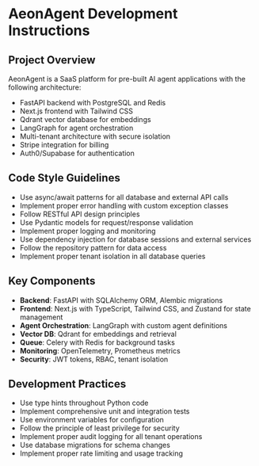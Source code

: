 <!-- Use this file to provide workspace-specific custom instructions to Copilot. For more details, visit https://code.visualstudio.com/docs/copilot/copilot-customization#_use-a-githubcopilotinstructionsmd-file -->

# AeonAgent Development Instructions

## Project Overview
AeonAgent is a SaaS platform for pre-built AI agent applications with the following architecture:
- FastAPI backend with PostgreSQL and Redis
- Next.js frontend with Tailwind CSS
- Qdrant vector database for embeddings
- LangGraph for agent orchestration
- Multi-tenant architecture with secure isolation
- Stripe integration for billing
- Auth0/Supabase for authentication

## Code Style Guidelines
- Use async/await patterns for all database and external API calls
- Implement proper error handling with custom exception classes
- Follow RESTful API design principles
- Use Pydantic models for request/response validation
- Implement proper logging and monitoring
- Use dependency injection for database sessions and external services
- Follow the repository pattern for data access
- Implement proper tenant isolation in all database queries

## Key Components
- **Backend**: FastAPI with SQLAlchemy ORM, Alembic migrations
- **Frontend**: Next.js with TypeScript, Tailwind CSS, and Zustand for state management
- **Agent Orchestration**: LangGraph with custom agent definitions
- **Vector DB**: Qdrant for embeddings and retrieval
- **Queue**: Celery with Redis for background tasks
- **Monitoring**: OpenTelemetry, Prometheus metrics
- **Security**: JWT tokens, RBAC, tenant isolation

## Development Practices
- Use type hints throughout Python code
- Implement comprehensive unit and integration tests
- Use environment variables for configuration
- Follow the principle of least privilege for security
- Implement proper audit logging for all tenant operations
- Use database migrations for schema changes
- Implement proper rate limiting and usage tracking

